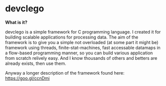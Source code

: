 # devclego

**What is it?**

devclego is a simple framework for C programming language.
I created it for building scalable applications for processing data.
The aim of the framework is to give you a simple not overloaded (at some part it might be) 
framework using threads, finite-stat-machines, fast accessable datamaps in a flow-based programming manner, 
so you can build various application from scratch relively easy. And I know thousands of others and betters 
are already exists, then use them.

Anyway a longer description of the framework found here: https://goo.gl/ccnDmi
